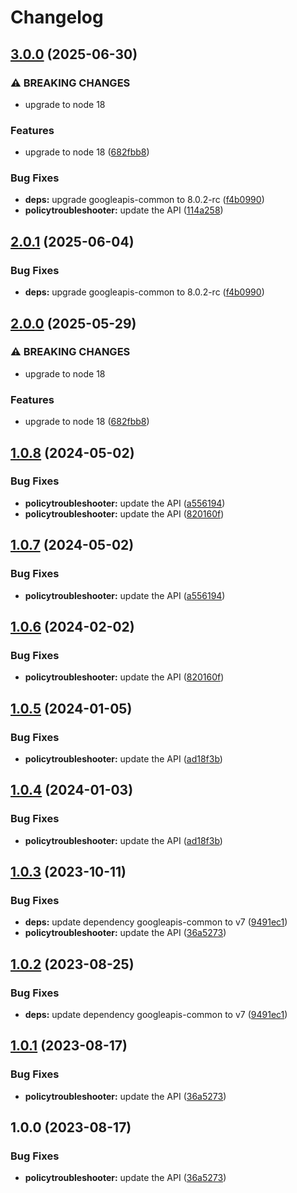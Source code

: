 # Changelog

## [3.0.0](https://github.com/googleapis/google-api-nodejs-client/compare/policytroubleshooter-v2.0.1...policytroubleshooter-v3.0.0) (2025-06-30)


### ⚠ BREAKING CHANGES

* upgrade to node 18

### Features

* upgrade to node 18 ([682fbb8](https://github.com/googleapis/google-api-nodejs-client/commit/682fbb869189ae92b3e9a194d37d0548af0c1f92))


### Bug Fixes

* **deps:** upgrade googleapis-common to 8.0.2-rc ([f4b0990](https://github.com/googleapis/google-api-nodejs-client/commit/f4b099071040cfbcfe4a2e7d487d45ee93b369e0))
* **policytroubleshooter:** update the API ([114a258](https://github.com/googleapis/google-api-nodejs-client/commit/114a25815b1f3dfa9a07a56ad7c51a0a08f93234))

## [2.0.1](https://github.com/googleapis/google-api-nodejs-client/compare/policytroubleshooter-v2.0.0...policytroubleshooter-v2.0.1) (2025-06-04)


### Bug Fixes

* **deps:** upgrade googleapis-common to 8.0.2-rc ([f4b0990](https://github.com/googleapis/google-api-nodejs-client/commit/f4b099071040cfbcfe4a2e7d487d45ee93b369e0))

## [2.0.0](https://github.com/googleapis/google-api-nodejs-client/compare/policytroubleshooter-v1.0.8...policytroubleshooter-v2.0.0) (2025-05-29)


### ⚠ BREAKING CHANGES

* upgrade to node 18

### Features

* upgrade to node 18 ([682fbb8](https://github.com/googleapis/google-api-nodejs-client/commit/682fbb869189ae92b3e9a194d37d0548af0c1f92))

## [1.0.8](https://github.com/googleapis/google-api-nodejs-client/compare/policytroubleshooter-v1.0.7...policytroubleshooter-v1.0.8) (2024-05-02)


### Bug Fixes

* **policytroubleshooter:** update the API ([a556194](https://github.com/googleapis/google-api-nodejs-client/commit/a556194c602dd8f577f043908a7647667c6ac3f4))
* **policytroubleshooter:** update the API ([820160f](https://github.com/googleapis/google-api-nodejs-client/commit/820160f8eecb5276702bd1f12ee9595318ec448f))

## [1.0.7](https://github.com/googleapis/google-api-nodejs-client/compare/policytroubleshooter-v1.0.6...policytroubleshooter-v1.0.7) (2024-05-02)


### Bug Fixes

* **policytroubleshooter:** update the API ([a556194](https://github.com/googleapis/google-api-nodejs-client/commit/a556194c602dd8f577f043908a7647667c6ac3f4))

## [1.0.6](https://github.com/googleapis/google-api-nodejs-client/compare/policytroubleshooter-v1.0.5...policytroubleshooter-v1.0.6) (2024-02-02)


### Bug Fixes

* **policytroubleshooter:** update the API ([820160f](https://github.com/googleapis/google-api-nodejs-client/commit/820160f8eecb5276702bd1f12ee9595318ec448f))

## [1.0.5](https://github.com/googleapis/google-api-nodejs-client/compare/policytroubleshooter-v1.0.4...policytroubleshooter-v1.0.5) (2024-01-05)


### Bug Fixes

* **policytroubleshooter:** update the API ([ad18f3b](https://github.com/googleapis/google-api-nodejs-client/commit/ad18f3b0f6304bc0d08e964c1f2b4691eb922568))

## [1.0.4](https://github.com/googleapis/google-api-nodejs-client/compare/policytroubleshooter-v1.0.3...policytroubleshooter-v1.0.4) (2024-01-03)


### Bug Fixes

* **policytroubleshooter:** update the API ([ad18f3b](https://github.com/googleapis/google-api-nodejs-client/commit/ad18f3b0f6304bc0d08e964c1f2b4691eb922568))

## [1.0.3](https://github.com/googleapis/google-api-nodejs-client/compare/policytroubleshooter-v1.0.2...policytroubleshooter-v1.0.3) (2023-10-11)


### Bug Fixes

* **deps:** update dependency googleapis-common to v7 ([9491ec1](https://github.com/googleapis/google-api-nodejs-client/commit/9491ec1cdc3c413e7d73edcfcd59cf5c28a7c855))
* **policytroubleshooter:** update the API ([36a5273](https://github.com/googleapis/google-api-nodejs-client/commit/36a52733f643eb93d4b447d0c992b2bf49a3344a))

## [1.0.2](https://github.com/googleapis/google-api-nodejs-client/compare/policytroubleshooter-v1.0.1...policytroubleshooter-v1.0.2) (2023-08-25)


### Bug Fixes

* **deps:** update dependency googleapis-common to v7 ([9491ec1](https://github.com/googleapis/google-api-nodejs-client/commit/9491ec1cdc3c413e7d73edcfcd59cf5c28a7c855))

## [1.0.1](https://github.com/googleapis/google-api-nodejs-client/compare/policytroubleshooter-v1.0.0...policytroubleshooter-v1.0.1) (2023-08-17)


### Bug Fixes

* **policytroubleshooter:** update the API ([36a5273](https://github.com/googleapis/google-api-nodejs-client/commit/36a52733f643eb93d4b447d0c992b2bf49a3344a))

## 1.0.0 (2023-08-17)


### Bug Fixes

* **policytroubleshooter:** update the API ([36a5273](https://github.com/googleapis/google-api-nodejs-client/commit/36a52733f643eb93d4b447d0c992b2bf49a3344a))

